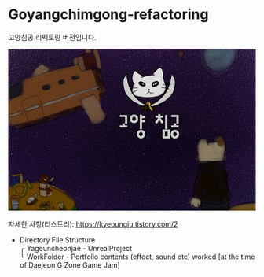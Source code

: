 # Goyangchimgong-refactoring

고양침공 리펙토링 버전입니다.

 <img src="https://github.com/kj1241/Goyangchimgong-refactoring/blob/main/%EB%A9%94%EC%9D%B8%ED%99%94%EB%A9%B4.jpg?raw=true"> 
  
 자세한 사항(티스토리): https://kyeoungju.tistory.com/2  
  
- Directory File Structure  
┌ Yageuncheonjae - UnrealProject  
└ WorkFolder - Portfolio contents (effect, sound etc) worked [at the time of Daejeon G Zone Game Jam]  

